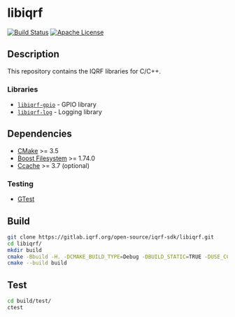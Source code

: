 # libiqrf

[![Build Status](https://gitlab.iqrf.org/open-source/iqrf-sdk/libiqrf/badges/master/pipeline.svg)](https://gitlab.iqrf.org/open-source/iqrf-sdk/libiqrf/pipelines)
[![Apache License](https://img.shields.io/badge/license-APACHE2-blue.svg)](LICENSE)

## Description

This repository contains the IQRF libraries for C/C++.

### Libraries

- [`libiqrf-gpio`](src/gpio) - GPIO library
- [`libiqrf-log`](src/log) - Logging library

## Dependencies

- [CMake](https://cmake.org/) >= 3.5
- [Boost Filesystem](https://www.boost.org/doc/libs/1_74_0/libs/filesystem/doc/index.htm) >= 1.74.0
- [Ccache](https://ccache.dev/) >= 3.7 (optional)

### Testing
- [GTest](https://google.github.io/googletest/)

## Build

```bash
git clone https://gitlab.iqrf.org/open-source/iqrf-sdk/libiqrf.git
cd libiqrf/
mkdir build
cmake -Bbuild -H. -DCMAKE_BUILD_TYPE=Debug -DBUILD_STATIC=TRUE -DUSE_CCACHE=TRUE
cmake --build build
```

## Test

```bash
cd build/test/
ctest
```

